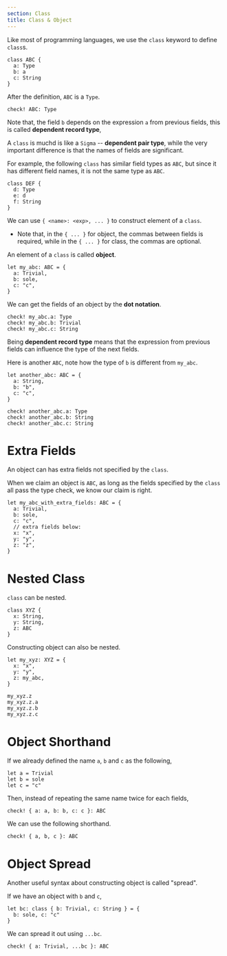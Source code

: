 ```yaml
---
section: Class
title: Class & Object
---
```


Like most of programming languages,
we use the `class` keyword to define `class`s.

``` cicada
class ABC {
  a: Type
  b: a
  c: String
}
```

After the definition, `ABC` is a `Type`.

``` cicada
check! ABC: Type
```

Note that, the field `b` depends on the expression `a` from previous fields,
this is called **dependent record type**,

A `class` is muchd is like a `Sigma` -- **dependent pair type**,
while the very important difference is that the names of fields are significant.

For example, the following `class` has similar field types as `ABC`,
but since it has different field names, it is not the same type as `ABC`.

``` cicada
class DEF {
  d: Type
  e: d
  f: String
}
```

We can use `{ <name>: <exp>, ... }` to construct element of a `class`.

- Note that, in the `{ ... }` for object, the commas between fields is required,
  while in the `{ ... }` for class, the commas are optional.

An element of a `class` is called **object**.

``` cicada
let my_abc: ABC = {
  a: Trivial,
  b: sole,
  c: "c",
}
```

We can get the fields of an object by the **dot notation**.

``` cicada
check! my_abc.a: Type
check! my_abc.b: Trivial
check! my_abc.c: String
```

Being **dependent record type** means that
the expression from previous fields can influence the type of the next fields.

Here is another `ABC`, note how the type of `b` is different from `my_abc`.

``` cicada
let another_abc: ABC = {
  a: String,
  b: "b",
  c: "c",
}

check! another_abc.a: Type
check! another_abc.b: String
check! another_abc.c: String
```

# Extra Fields

An object can has extra fields not specified by the `class`.

When we claim an object is `ABC`,
as long as the fields specified by the `class` all pass the type check,
we know our claim is right.

``` cicada
let my_abc_with_extra_fields: ABC = {
  a: Trivial,
  b: sole,
  c: "c",
  // extra fields below:
  x: "x",
  y: "y",
  z: "z",
}
```

# Nested Class

`class` can be nested.

``` cicada
class XYZ {
  x: String,
  y: String,
  z: ABC
}
```

Constructing object can also be nested.

``` cicada
let my_xyz: XYZ = {
  x: "x",
  y: "y",
  z: my_abc,
}

my_xyz.z
my_xyz.z.a
my_xyz.z.b
my_xyz.z.c
```

# Object Shorthand

If we already defined the name `a`, `b` and `c` as the following,

``` cicada
let a = Trivial
let b = sole
let c = "c"
```

Then, instead of repeating the same name twice for each fields,

``` cicada
check! { a: a, b: b, c: c }: ABC
```

We can use the following shorthand.

``` cicada
check! { a, b, c }: ABC
```

# Object Spread

Another useful syntax about constructing object is called "spread".

If we have an object with `b` and `c`,

``` cicada
let bc: class { b: Trivial, c: String } = {
  b: sole, c: "c"
}
```

We can spread it out using `...bc`.

``` cicada
check! { a: Trivial, ...bc }: ABC
```
